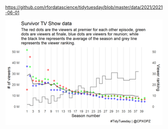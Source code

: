 https://github.com/rfordatascience/tidytuesday/blob/master/data/2021/2021-06-01

![](20210601-W23-Survivor_TV_Show.png)